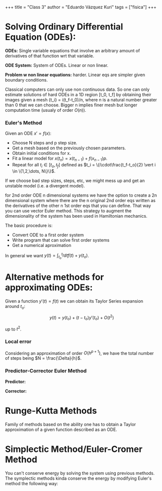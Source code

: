 +++
title = "Class 3"
author = "Eduardo Vázquez Kuri"
tags = ["fisica"]
+++

# Solving Ordinary Differential Equation (ODEs):

**ODEs:** Single variable equations that involve an arbitrary amount of derivatives of that function wrt that variable.

**ODE System:** System of ODEs. Linear or non linear.

**Problem w non linear equations:** harder. Linear eqs are simpler given boundary conditions. 

Classical computers can only use non continuous data. So one can only estimate solutions of hard ODEs in a 
1D region [t_0, t_f] by obtaining their images given a mesh {t_i} = i(t_f-t_0)/n, where n is a natural number
greater than 0 that we can choose. Bigger n implies finer mesh but longer computation time (usualy of order
$O(n)$).

### Euler's Method
Given an ODE $x' = f(x)$:

* Choose N steps and p step size.
* Get a mesh based on the previously chosen parameters.
* Obtain initial conditions for x.
* Fit a linear model for $x(t_n) = x(t_{n-1}) + f(x_{n-1})p$.
* Repeat for all $t_i \in [t_o, t_f]$ defined as $t_i = \{i\cdot\frac{t_f-t_o}{2} \vert i \in \{1,2,\dots, N\}\}$.

If we choose bad step sizes, steps, etc, we might mess up and get an unstable model (i.e. a divergent model).

for 2nd order ODE n dimensional systems we have the option to create a 2n dimensional system where there are
the n original 2nd order eqs written as the derivatives of the other n 1st order eqs that you can define. That way you 
can use vector Euler method. This strategy to augment the dimensionality of the system has been used in Hamiltonian
mechanics.

The basic procedure is:

* Convert ODE to a first order system
* Write program that can solve first order systems
* Get a numerical aproximation

In general we want $y(t) = \int_{t_o}^{t_f}dt f(t) + y(t_o)$. 

# Alternative methods for approximating ODEs:

Given a function $y'(t) = f(t)$ we can obtain its Taylor Series expansion around $t_o$:

$$y(t) = y(t_o) + (t-t_o)y'(t_o) + O(t^2)$$

up to $t^2$.

### Local error

Considering an approximation of order $O(h^{p+1})$, we have the total number of steps being $N = \frac{\Delta}{h}$.

### Predictor-Corrector Euler Method

**Predictor:** 

**Corrector:**

# Runge-Kutta Methods

Family of methods based on the ability one has to obtain a Taylor approximation of a given function described as an ODE.

# Simplectic Method/Euler-Cromer Method

You can't conserve energy by solving the system using previous methods. The symplectic methods kinda conserve the energy by modifying Euler's method the following way:

